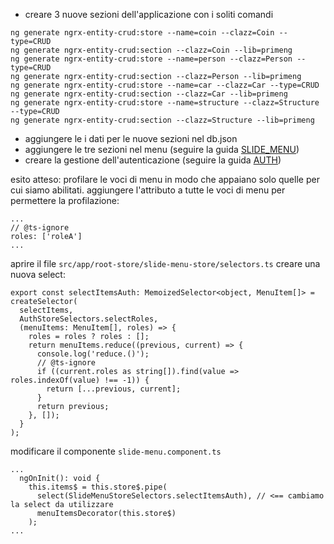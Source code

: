  - creare 3 nuove sezioni dell'applicazione con i soliti comandi
```
ng generate ngrx-entity-crud:store --name=coin --clazz=Coin --type=CRUD
ng generate ngrx-entity-crud:section --clazz=Coin --lib=primeng
ng generate ngrx-entity-crud:store --name=person --clazz=Person --type=CRUD
ng generate ngrx-entity-crud:section --clazz=Person --lib=primeng
ng generate ngrx-entity-crud:store --name=car --clazz=Car --type=CRUD
ng generate ngrx-entity-crud:section --clazz=Car --lib=primeng
ng generate ngrx-entity-crud:store --name=structure --clazz=Structure --type=CRUD
ng generate ngrx-entity-crud:section --clazz=Structure --lib=primeng
```
 - aggiungere le i dati per le nuove sezioni nel db.json
 - aggiungere le tre sezioni nel menu (seguire la guida [SLIDE_MENU](SLIDE_MENU.md))
 - creare la gestione dell'autenticazione (seguire la guida [AUTH](AUTH.md))

esito atteso: profilare le voci di menu in modo che appaiano solo quelle per cui siamo abilitati.
aggiungere l'attributo a tutte le voci di menu per permettere la profilazione:
```
...
// @ts-ignore  
roles: ['roleA']
...
```
aprire il file `src/app/root-store/slide-menu-store/selectors.ts`
creare una nuova select:
```
export const selectItemsAuth: MemoizedSelector<object, MenuItem[]> = createSelector(
  selectItems,
  AuthStoreSelectors.selectRoles,
  (menuItems: MenuItem[], roles) => {
    roles = roles ? roles : [];
    return menuItems.reduce((previous, current) => {
      console.log('reduce.()');
      // @ts-ignore
      if ((current.roles as string[]).find(value => roles.indexOf(value) !== -1)) {
        return [...previous, current];
      }
      return previous;
    }, []);
  }
);
```

modificare il componente `slide-menu.component.ts`
```
...
  ngOnInit(): void {
    this.items$ = this.store$.pipe(
      select(SlideMenuStoreSelectors.selectItemsAuth), // <== cambiamo la select da utilizzare
      menuItemsDecorator(this.store$)
    );  
...
```

